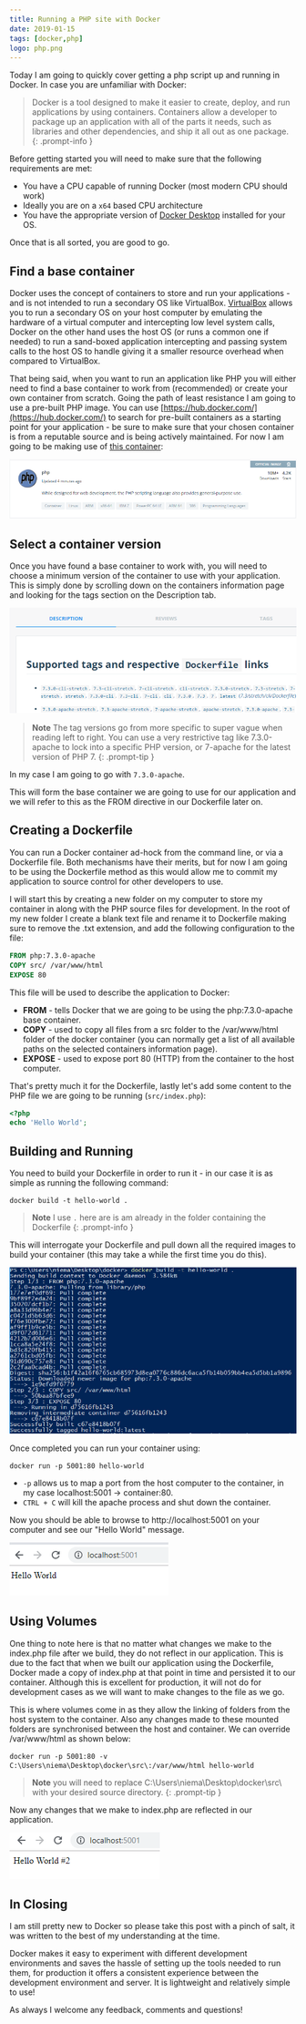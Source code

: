 ```yaml
---
title: Running a PHP site with Docker
date: 2019-01-15
tags: [docker,php]
logo: php.png
---
```


Today I am going to quickly cover getting a php script up and running in Docker. In case you are unfamiliar with Docker:

> Docker is a tool designed to make it easier to create, deploy, and run applications by using containers. Containers allow a developer to package up an application with all of the parts it needs, such as libraries and other dependencies, and ship it all out as one package.
{: .prompt-info }

Before getting started you will need to make sure that the following requirements are met:

- You have a CPU capable of running Docker (most modern CPU should work)
- Ideally you are on a `x64` based CPU architecture
- You have the appropriate version of [Docker Desktop](https://www.docker.com/products/docker-desktop/) installed for your OS.

Once that is all sorted, you are good to go.

## Find a base container
Docker uses the concept of containers to store and run your applications - and is not intended to run a secondary OS like VirtualBox. [VirtualBox](https://www.virtualbox.org/) allows you to run a secondary OS on your host computer by emulating the hardware of a virtual computer and intercepting low level system calls, Docker on the other hand uses the host OS (or runs a common one if needed) to run a sand-boxed application intercepting and passing system calls to the host OS to handle giving it a smaller resource overhead when compared to VirtualBox.

That being said, when you want to run an application like PHP you will either need to find a base container to work from (recommended) or create your own container from scratch. Going the path of least resistance I am going to use a pre-built PHP image. You can use [https://hub.docker.com/](https://hub.docker.com/) to search for pre-built containers as a starting point for your application - be sure to make sure that your chosen container is from a reputable source and is being actively maintained. For now I am going to be making use of [this container](https://hub.docker.com/_/php):

<img src="./001.png" alt="" />

## Select a container version
Once you have found a base container to work with, you will need to choose a minimum version of the container to use with your application. This is simply done by scrolling down on the containers information page and looking for the tags section on the Description tab.

<img src="./002.png" alt="" />

> **Note** The tag versions go from more specific to super vague when reading left to right. You can use a very restrictive tag like 7.3.0-apache to lock into a specific PHP version, or 7-apache for the latest version of PHP 7.
{: .prompt-tip }

In my case I am going to go with `7.3.0-apache`.

This will form the base container we are going to use for our application and we will refer to this as the FROM directive in our Dockerfile later on.

## Creating a Dockerfile
You can run a Docker container ad-hock from the command line, or via a Dockerfile file. Both mechanisms have their merits, but for now I am going to be using the Dockerfile method as this would allow me to commit my application to source control for other developers to use.

I will start this by creating a new folder on my computer to store my container in along with the PHP source files for development. In the root of my new folder I create a blank text file and rename it to Dockerfile making sure to remove the .txt extension, and add the following configuration to the file:

```dockerfile
FROM php:7.3.0-apache
COPY src/ /var/www/html
EXPOSE 80
```

This file will be used to describe the application to Docker:

- **FROM** - tells Docker that we are going to be using the php:7.3.0-apache base container.
- **COPY** - used to copy all files from a src folder to the /var/www/html folder of the docker container (you can normally get a list of all available paths on the selected containers information page).
- **EXPOSE** - used to expose port 80 (HTTP) from the container to the host computer.

That's pretty much it for the Dockerfile, lastly let's add some content to the PHP file we are going to be running (`src/index.php`):

```php
<?php
echo 'Hello World';
```

## Building and Running
You need to build your Dockerfile in order to run it - in our case it is as simple as running the following command:

```
docker build -t hello-world .
```

> **Note** I use `.` here are is am already in the folder containing the Dockerfile
{: .prompt-info }

This will interrogate your Dockerfile and pull down all the required images to build your container (this may take a while the first time you do this).

<img src="./003.png" alt="" />

Once completed you can run your container using:

```
docker run -p 5001:80 hello-world
```

- `-p` allows us to map a port from the host computer to the container, in my case localhost:5001 -> container:80.
- `CTRL + C` will kill the apache process and shut down the container.

Now you should be able to browse to http://localhost:5001 on your computer and see our "Hello World" message.

<img src="./004.png" alt="" />

## Using Volumes
One thing to note here is that no matter what changes we make to the index.php file after we build, they do not reflect in our application. This is due to the fact that when we built our application using the Dockerfile, Docker made a copy of index.php at that point in time and persisted it to our container. Although this is excellent for production, it will not do for development cases as we will want to make changes to the file as we go.

This is where volumes come in as they allow the linking of folders from the host system to the container. Also any changes made to these mounted folders are synchronised between the host and container. We can override /var/www/html as shown below:

```
docker run -p 5001:80 -v C:\Users\niema\Desktop\docker\src\:/var/www/html hello-world
```

> **Note** you will need to replace C:\Users\niema\Desktop\docker\src\ with your desired source directory.
{: .prompt-tip }

Now any changes that we make to index.php are reflected in our application.

<img src="./005.png" alt="" />

## In Closing
I am still pretty new to Docker so please take this post with a pinch of salt, it was written to the best of my understanding at the time.

Docker makes it easy to experiment with different development environments and saves the hassle of setting up the tools needed to run them, for production it offers a consistent experience between the development environment and server. It is lightweight and relatively simple to use!

As always I welcome any feedback, comments and questions!
